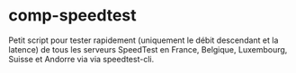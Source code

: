 # comp-speedtest
Petit script pour tester rapidement (uniquement le débit descendant et la latence) de tous les serveurs SpeedTest en France, Belgique, Luxembourg, Suisse et Andorre via via speedtest-cli.

